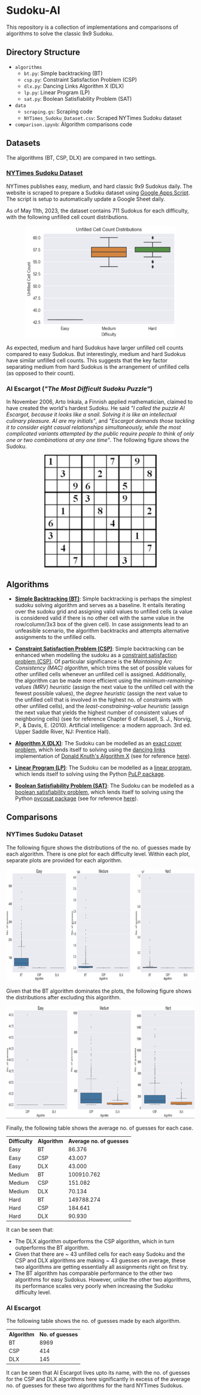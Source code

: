 # Sudoku-AI
This repository is a collection of implementations and comparisons of algorithms to solve the classic 9x9 Sudoku.

## Directory Structure
- `algorithms`
    - `bt.py`: Simple backtracking (BT)
    - `csp.py`: Constraint Satisfaction Problem (CSP)
    - `dlx.py`: Dancing Links Algorithm X (DLX)
    - `lp.py`: Linear Program (LP)
    - `sat.py`: Boolean Satisfiability Problem (SAT)
- `data`
    - `scraping.gs`: Scraping code
    - `NYTimes_Sudoku_Dataset.csv`: Scraped NYTimes Sudoku dataset
- `comparison.ipynb`: Algorithm comparisons code

## Datasets
The algorithms (BT, CSP, DLX) are compared in two settings.
### [NYTimes Sudoku Dataset](data/NYTimes_Sudoku_Dataset.csv)
NYTimes publishes easy, medium, and hard classic 9x9 Sudokus daily. The website is scraped to prepare a Sudoku dataset using [Google Apps Script](data/scraping.gs). The script is setup to automatically update a Google Sheet daily.

As of May 11th, 2023, the dataset contains 711 Sudokus for each difficulty, with the following unfilled cell count distributions.
<p align="center"><img width="400" height="300" src="assets/uccd.png"></p>
As expected, medium and hard Sudokus have larger unfilled cell counts compared to easy Sudokus. But interestingly, medium and hard Sudokus have similar unfilled cell counts. This suggests that the key factor separating medium from hard Sudokus is the arrangement of unfilled cells (as opposed to their count).

### AI Escargot (*"The Most Difficult Sudoku Puzzle"*)
In November 2006, Arto Inkala, a Finnish applied mathematician, claimed to have created the world's hardest Sudoku. He said *"I called the puzzle AI Escargot, because it looks like a snail. Solving it is like an intellectual culinary pleasure. AI are my initials"*, and *"Escargot demands those tackling it to consider eight casual relationships simultaneously, while the most complicated variants attempted by the public require people to think of only one or two combinations at any one time"*. The following figure shows the Sudoku.
<p align="center"><img width="300" height="300" src="assets/ai_escargot.png"></p>

## Algorithms
- [**Simple Backtracking (BT)**](algorithms/bt.py): Simple backtracking is perhaps the simplest sudoku solving algorithm and serves as a baseline. It entails iterating over the sudoku grid and assigning valid values to unfilled cells (a value is considered valid if there is no other cell with the same value in the row/column/3x3 box of the given cell). In case assignments lead to an unfeasible scenario, the algorithm backtracks and attempts alternative assignments to the unfilled cells.

- [**Constraint Satisfaction Problem (CSP)**](algorithms/csp.py): Simple backtracking can be enhanced when modelling the sudoku as a [constraint satisfaction problem (CSP)](https://en.wikipedia.org/wiki/Constraint_satisfaction_problem). Of particular significance is the *Maintaining Arc Consistency (MAC) algorithm*, which trims the set of possible values for other unfilled cells whenever an unfilled cell is assigned. Additionally, the algorithm can be made more efficient using the *minimum-remaining-values (MRV) heuristic* (assign the next value to the unfilled cell with the fewest possible values), the *degree heuristic* (assign the next value to the unfilled cell that is involved in the highest no. of constraints with other unfilled cells), and the *least-constraining-value heuristic* (assign the next value that yields the highest number of consistent values of neighboring cells) (see for reference Chapter 6 of Russell, S. J., Norvig, P., & Davis, E. (2010). Artificial intelligence: a modern approach. 3rd ed. Upper Saddle River, NJ: Prentice Hall).

- [**Algorithm X (DLX)**](algorithms/dlx.py): The Sudoku can be modelled as an [exact cover problem](https://en.wikipedia.org/wiki/Exact_cover), which lends itself to solving using the [dancing links](https://en.wikipedia.org/wiki/Dancing_Links) implementation of [Donald Knuth's Algorithm X](https://en.wikipedia.org/wiki/Knuth%27s_Algorithm_X) (see for reference [here](https://arxiv.org/pdf/cs/0011047.pdf)).

- [**Linear Program (LP)**](algorithms/lp.py): The Sudoku can be modelled as a [linear program](https://en.wikipedia.org/wiki/Linear_programming), which lends itself to solving using the Python [PuLP package](https://coin-or.github.io/pulp/CaseStudies/a_sudoku_problem.html).

- [**Boolean Satisfiability Problem (SAT)**](algorithms/sat.py): The Sudoku can be modelled as a [boolean satisfiability problem](https://en.wikipedia.org/wiki/Boolean_satisfiability_problem), which lends itself to solving using the Python [pycosat package](https://github.com/conda/pycosat/blob/main/examples/sudoku.py) (see for reference [here](https://www.lri.fr/~conchon/mpri/weber.pdf)).


## Comparisons
### NYTimes Sudoku Dataset
The following figure shows the distributions of the no. of guesses made by each algorithm. There is one plot for each difficulty level. Within each plot, separate plots are provided for each algorithm.

<p align="center"><img width="900" height="300" src="assets/comparison_1.png"></p>

Given that the BT algorithm dominates the plots, the following figure shows the distributions after excluding this algorithm.

<p align="center"><img width="900" height="300" src="assets/comparison_2.png"></p>

Finally, the following table shows the average no. of guesses for each case.


<div align="center">
<table>
    <tr>
        <th>Difficulty</th>
        <th>Algorithm</th>
        <th>Average no. of guesses</th>
    </tr>
    <tr>
        <td>Easy</td>
        <td>BT</td>
        <td>86.376</td>
    </tr>
    <tr>
        <td>Easy</td>
        <td>CSP</td>
        <td>43.007</td>
    </tr>
    <tr>
        <td>Easy</td>
        <td>DLX</td>
        <td>43.000</td>
    </tr>
    <tr>
        <td>Medium</td>
        <td>BT</td>
        <td>100910.762</td>
    </tr>
    <tr>
        <td>Medium</td>
        <td>CSP</td>
        <td>151.082</td>
    </tr>
    <tr>
        <td>Medium</td>
        <td>DLX</td>
        <td>70.134</td>
    </tr>
    <tr>
        <td>Hard</td>
        <td>BT</td>
        <td>149788.274</td>
    </tr>
    <tr>
        <td>Hard</td>
        <td>CSP</td>
        <td>184.641</td>
    </tr>
    <tr>
        <td>Hard</td>
        <td>DLX</td>
        <td>90.930</td>
    </tr>
</table>
</div>

It can be seen that:

- The DLX algorithm outperforms the CSP algorithm, which in turn outperforms the BT algorithm.
- Given that there are ~ 43 unfilled cells for each easy Sudoku and the CSP and DLX algorithms are making ~ 43 guesses on average, these two algorithms are getting essentially all assignments right on first try.
- The BT algorithm has comparable performance to the other two algorithms for easy Sudokus. However, unlike the other two algorithms, its performance scales very poorly when increasing the Sudoku difficulty level.

### AI Escargot
The following table shows the no. of guesses made by each algorithm. 

<div align="center">
<table>
    <tr>
        <th>Algorithm</th>
        <th>No. of guesses</th>
    </tr>
    <tr>
        <td>BT</td>
        <td>8969</td>
    </tr>
    <tr>
        <td>CSP</td>
        <td>414</td>
    </tr>
    <tr>
        <td>DLX</td>
        <td>145</td>
    </tr>
</table>
</div>

It can be seen that Al Escargot lives upto its name, with the no. of guesses for the CSP and DLX algorithms here significantly in excess of the average no. of guesses for these two algorithms for the hard NYTimes Sudokus.